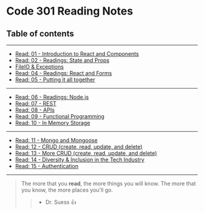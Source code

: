 # Code 301 Reading Notes

## Table of contents
---
* [Read: 01 - Introduction to React and Components](./class-01.md)
* [Read: 02 - Readings: State and Props](./class-02.md)
* [FileIO & Exceptions](./class-03.md)
* [Read: 04 - Readings: React and Forms](./class-04.md)
* [Read: 05 - Putting it all together](./class-05.md)
__________________________________________________________________
* [Read: 06 - Readings: Node.js](./class-06.md)
* [Read: 07 - REST](./class-07.md)
* [Read: 08 - APIs](./class-08.md)
* [Read: 09 - Functional Programming](./class-09.md)
* [Read: 10 -  In Memory Storage](./class-10.md)
__________________________________________________________________

* [Read: 11 - Mongo and Mongoose](./class-11.md)
* [Read: 12 - CRUD (create, read, update, and delete)](./class-12.md)
* [Read: 13 -  More CRUD (create, read, update, and delete)](./class-13.md)
* [Read: 14 - Diversity & Inclusion in the Tech Industry](./class-14.md)
* [Read: 15 -  Authentication](./class-15.md)

__________________________________________________________________

> The more that you **read**, the more things you will know. The more that you know, the more places you'll go. 
>> - Dr. Suess :+1:
